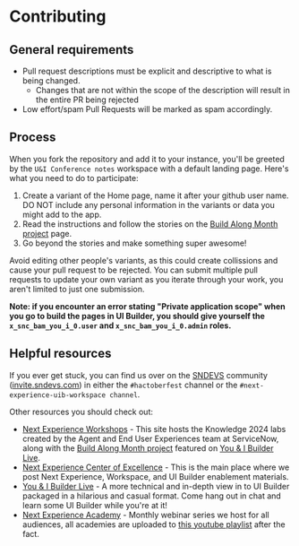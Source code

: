 # Contributing

## General requirements

- Pull request descriptions must be explicit and descriptive to what is being changed.
  - Changes that are not within the scope of the description will result in the entire PR being rejected
- Low effort/spam Pull Requests will be marked as spam accordingly.


## Process

When you fork the repository and add it to your instance, you'll be greeted by the `U&I Conference notes` workspace with a default landing page. Here's what you need to do to participate:
1. Create a variant of the Home page, name it after your github user name. DO NOT include any personal information in the variants or data you might add to the app. 
2. Read the instructions and follow the stories on the [Build Along Month project](https://sn.works/BuildAlongMonth) page.
3. Go beyond the stories and make something super awesome!

Avoid editing other people's variants, as this could create collissions and cause your pull request to be rejected. You can submit multiple pull requests to update your own variant as you iterate through your work, you aren't limited to just one submission. 

**Note: if you encounter an error stating "Private application scope" when you go to build the pages in UI Builder, you should give yourself the `x_snc_bam_you_i_0.user` and `x_snc_bam_you_i_0.admin` roles.**

## Helpful resources

If you ever get stuck, you can find us over on the [SNDEVS](https://sndevs.com) community ([invite.sndevs.com](https://invite.sndevs.com)) in either the `#hactoberfest` channel or the `#next-experience-uib-workspace channel`.

Other resources you should check out:
- [Next Experience Workshops](https://sn.works/NEWorkshops) - This site hosts the Knowledge 2024 labs created by the Agent and End User Experiences team at ServiceNow, along with the  [Build Along Month project](https://sn.works/BuildAlongMonth) featured on [You & I Builder Live](https://www.youtube.com/playlist?list=PL3rNcyAiDYK2Bgzj4mRdtfxMpGkI5KXBJ).
- [Next Experience Center of Excellence](https://www.servicenow.com/community/next-experience-articles/next-experience-center-of-excellence/ta-p/2332092) - This is the main place where we post Next Experience, Workspace, and UI Builder enablement materials.
- [You & I Builder Live](https://www.youtube.com/playlist?list=PL3rNcyAiDYK2Bgzj4mRdtfxMpGkI5KXBJ) - A more technical and in-depth view in to UI Builder packaged in a hilarious and casual format. Come hang out in chat and learn some UI Builder while you're at it!
- [Next Experience Academy](https://www.servicenow.com/community/next-experience-blog/next-experience-academy-upcoming-and-recorded-sessions/ba-p/2272673) - Monthly webinar series we host for all audiences, all academies are uploaded to [this youtube playlist](https://www.youtube.com/watch?v=wuli92FRGC0&list=PLkGSnjw5y2U6hmEPcDcJ53FHwKJIvoLvr) after the fact.
